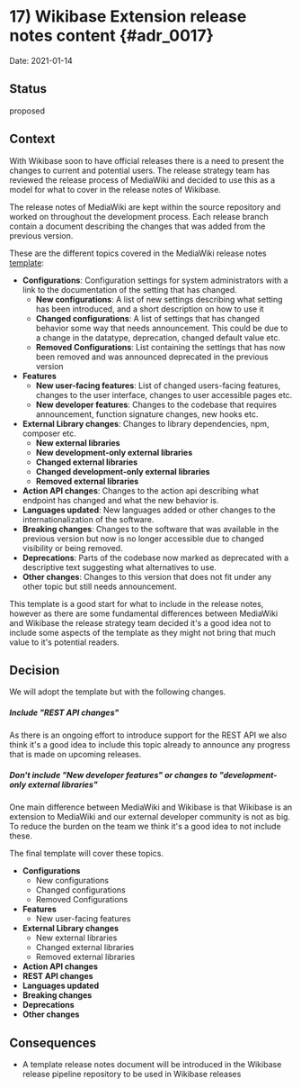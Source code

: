 # 17) Wikibase Extension release notes content {#adr_0017}

Date: 2021-01-14

## Status

proposed

## Context

With Wikibase soon to have official releases there is a need to present the changes to current and potential users. The release strategy team has reviewed the release process of MediaWiki and decided to use this as a model for what to cover in the release notes of Wikibase.

The release notes of MediaWiki are kept within the source repository and worked on throughout the development process. Each release branch contain a document describing the changes that was added from the previous version.

These are the different topics covered in the MediaWiki release notes [template](https://gerrit.wikimedia.org/r/c/mediawiki/core/+/611247/3/RELEASE-NOTES-1.36):

- **Configurations**: Configuration settings for system administrators with a link to the documentation of the setting that has changed.
  - **New configurations**: A list of new settings describing what setting has been introduced, and a short description on how to use it
  - **Changed configurations**: A list of settings that has changed behavior some way that needs announcement. This could be due to a change in the datatype, deprecation, changed default value etc.
  - **Removed Configurations**: List containing the settings that has now been removed and was announced deprecated in the previous version
- **Features**
  - **New user-facing features**: List of changed users-facing features, changes to the user interface, changes to user accessible pages etc.
  - **New developer features**: Changes to the codebase that requires announcement, function signature changes, new hooks etc.
- **External Library changes**: Changes to library dependencies, npm, composer etc.
  - **New external libraries**
  - **New development-only external libraries**
  - **Changed external libraries**
  - **Changed development-only external libraries**
  - **Removed external libraries**
- **Action API changes**: Changes to the action api describing what endpoint has changed and what the new behavior is.
- **Languages updated**: New languages added or other changes to the internationalization of the software.
- **Breaking changes**: Changes to the software that was available in the previous version but now is no longer accessible due to changed visibility or being removed.
- **Deprecations**: Parts of the codebase now marked as deprecated with a descriptive text suggesting what alternatives to use.
- **Other changes**: Changes to this version that does not fit under any other topic but still needs announcement.

This template is a good start for what to include in the release notes, however as there are some fundamental differences between MediaWiki and Wikibase the release strategy team decided it's a good idea not to include some aspects of the template as they might not bring that much value to it's potential readers.

## Decision

We will adopt the template but with the following changes.

##### Include "REST API changes"

As there is an ongoing effort to introduce support for the REST API we also think it's a good idea to include this topic already to announce any progress that is made on upcoming releases.

##### Don't include "New developer features" or changes to "development-only external libraries"

One main difference between MediaWiki and Wikibase is that Wikibase is an extension to MediaWiki and our external developer community is not as big. To reduce the burden on the team we think it's a good idea to not include these.

The final template will cover these topics.

- **Configurations**
  - New configurations
  - Changed configurations
  - Removed Configurations
- **Features**
  - New user-facing features
- **External Library changes**
  - New external libraries
  - Changed external libraries
  - Removed external libraries
- **Action API changes**
- **REST API changes**
- **Languages updated**
- **Breaking changes**
- **Deprecations**
- **Other changes**

## Consequences

- A template release notes document will be introduced in the Wikibase release pipeline repository to be used in Wikibase releases

